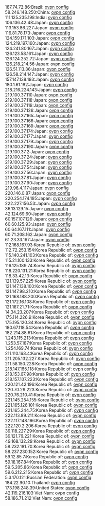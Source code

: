 187.74.72.86:Brazil: [ovpn config](vpn/187_74_72_86.ovpn)  
58.246.148.250:China: [ovpn config](vpn/58_246_148_250.ovpn)  
111.125.235.198:India: [ovpn config](vpn/111_125_235_198.ovpn)  
106.136.42.48:Japan: [ovpn config](vpn/106_136_42_48.ovpn)  
113.153.86.227:Japan: [ovpn config](vpn/113_153_86_227.ovpn)  
116.81.78.173:Japan: [ovpn config](vpn/116_81_78_173.ovpn)  
124.159.171.103:Japan: [ovpn config](vpn/124_159_171_103.ovpn)  
124.219.197.160:Japan: [ovpn config](vpn/124_219_197_160.ovpn)  
124.241.80.167:Japan: [ovpn config](vpn/124_241_80_167.ovpn)  
126.123.58.161:Japan: [ovpn config](vpn/126_123_58_161.ovpn)  
126.124.252.72:Japan: [ovpn config](vpn/126_124_252_72.ovpn)  
126.218.214.56:Japan: [ovpn config](vpn/126_218_214_56.ovpn)  
126.51.113.36:Japan: [ovpn config](vpn/126_51_113_36.ovpn)  
126.58.214.147:Japan: [ovpn config](vpn/126_58_214_147.ovpn)  
157.147.138.193:Japan: [ovpn config](vpn/157_147_138_193.ovpn)  
180.1.61.182:Japan: [ovpn config](vpn/180_1_61_182.ovpn)  
218.216.224.143:Japan: [ovpn config](vpn/218_216_224_143.ovpn)  
219.100.37.110:Japan: [ovpn config](vpn/219_100_37_110.ovpn)  
219.100.37.118:Japan: [ovpn config](vpn/219_100_37_118.ovpn)  
219.100.37.119:Japan: [ovpn config](vpn/219_100_37_119.ovpn)  
219.100.37.126:Japan: [ovpn config](vpn/219_100_37_126.ovpn)  
219.100.37.165:Japan: [ovpn config](vpn/219_100_37_165.ovpn)  
219.100.37.166:Japan: [ovpn config](vpn/219_100_37_166.ovpn)  
219.100.37.169:Japan: [ovpn config](vpn/219_100_37_169.ovpn)  
219.100.37.174:Japan: [ovpn config](vpn/219_100_37_174.ovpn)  
219.100.37.177:Japan: [ovpn config](vpn/219_100_37_177.ovpn)  
219.100.37.179:Japan: [ovpn config](vpn/219_100_37_179.ovpn)  
219.100.37.190:Japan: [ovpn config](vpn/219_100_37_190.ovpn)  
219.100.37.2:Japan: [ovpn config](vpn/219_100_37_2.ovpn)  
219.100.37.24:Japan: [ovpn config](vpn/219_100_37_24.ovpn)  
219.100.37.29:Japan: [ovpn config](vpn/219_100_37_29.ovpn)  
219.100.37.54:Japan: [ovpn config](vpn/219_100_37_54.ovpn)  
219.100.37.56:Japan: [ovpn config](vpn/219_100_37_56.ovpn)  
219.100.37.81:Japan: [ovpn config](vpn/219_100_37_81.ovpn)  
219.100.37.90:Japan: [ovpn config](vpn/219_100_37_90.ovpn)  
219.96.4.117:Japan: [ovpn config](vpn/219_96_4_117.ovpn)  
220.146.0.87:Japan: [ovpn config](vpn/220_146_0_87.ovpn)  
220.254.174.195:Japan: [ovpn config](vpn/220_254_174_195.ovpn)  
222.227.156.53:Japan: [ovpn config](vpn/222_227_156_53.ovpn)  
36.13.129.15:Japan: [ovpn config](vpn/36_13_129_15.ovpn)  
42.124.69.60:Japan: [ovpn config](vpn/42_124_69_60.ovpn)  
60.157.107.126:Japan: [ovpn config](vpn/60_157_107_126.ovpn)  
60.60.125.93:Japan: [ovpn config](vpn/60_60_125_93.ovpn)  
60.64.167.111:Japan: [ovpn config](vpn/60_64_167_111.ovpn)  
60.71.208.162:Japan: [ovpn config](vpn/60_71_208_162.ovpn)  
61.23.33.167:Japan: [ovpn config](vpn/61_23_33_167.ovpn)  
112.168.167.93:Korea Republic of: [ovpn config](vpn/112_168_167_93.ovpn)  
112.72.253.154:Korea Republic of: [ovpn config](vpn/112_72_253_154.ovpn)  
115.140.241.103:Korea Republic of: [ovpn config](vpn/115_140_241_103.ovpn)  
115.21.100.133:Korea Republic of: [ovpn config](vpn/115_21_100_133.ovpn)  
116.125.189.74:Korea Republic of: [ovpn config](vpn/116_125_189_74.ovpn)  
118.220.131.21:Korea Republic of: [ovpn config](vpn/118_220_131_21.ovpn)  
118.33.42.13:Korea Republic of: [ovpn config](vpn/118_33_42_13.ovpn)  
121.139.57.225:Korea Republic of: [ovpn config](vpn/121_139_57_225.ovpn)  
121.147.138.100:Korea Republic of: [ovpn config](vpn/121_147_138_100.ovpn)  
121.147.98.210:Korea Republic of: [ovpn config](vpn/121_147_98_210.ovpn)  
121.168.188.200:Korea Republic of: [ovpn config](vpn/121_168_188_200.ovpn)  
121.172.16.108:Korea Republic of: [ovpn config](vpn/121_172_16_108.ovpn)  
121.187.21.71:Korea Republic of: [ovpn config](vpn/121_187_21_71.ovpn)  
14.34.23.207:Korea Republic of: [ovpn config](vpn/14_34_23_207.ovpn)  
175.114.226.9:Korea Republic of: [ovpn config](vpn/175_114_226_9.ovpn)  
175.195.120.34:Korea Republic of: [ovpn config](vpn/175_195_120_34.ovpn)  
180.67.118.54:Korea Republic of: [ovpn config](vpn/180_67_118_54.ovpn)  
182.214.88.61:Korea Republic of: [ovpn config](vpn/182_214_88_61.ovpn)  
1.243.115.213:Korea Republic of: [ovpn config](vpn/1_243_115_213.ovpn)  
1.253.57.187:Korea Republic of: [ovpn config](vpn/1_253_57_187.ovpn)  
1.254.169.74:Korea Republic of: [ovpn config](vpn/1_254_169_74.ovpn)  
211.110.163.4:Korea Republic of: [ovpn config](vpn/211_110_163_4.ovpn)  
211.205.132.227:Korea Republic of: [ovpn config](vpn/211_205_132_227.ovpn)  
211.58.150.228:Korea Republic of: [ovpn config](vpn/211_58_150_228.ovpn)  
218.147.165.118:Korea Republic of: [ovpn config](vpn/218_147_165_118.ovpn)  
218.153.67.98:Korea Republic of: [ovpn config](vpn/218_153_67_98.ovpn)  
218.157.107.223:Korea Republic of: [ovpn config](vpn/218_157_107_223.ovpn)  
220.121.42.196:Korea Republic of: [ovpn config](vpn/220_121_42_196.ovpn)  
220.70.29.223:Korea Republic of: [ovpn config](vpn/220_70_29_223.ovpn)  
220.76.210.41:Korea Republic of: [ovpn config](vpn/220_76_210_41.ovpn)  
221.145.254.155:Korea Republic of: [ovpn config](vpn/221_145_254_155.ovpn)  
221.165.126.101:Korea Republic of: [ovpn config](vpn/221_165_126_101.ovpn)  
221.165.244.75:Korea Republic of: [ovpn config](vpn/221_165_244_75.ovpn)  
222.113.89.211:Korea Republic of: [ovpn config](vpn/222_113_89_211.ovpn)  
222.117.148.196:Korea Republic of: [ovpn config](vpn/222_117_148_196.ovpn)  
222.120.2.206:Korea Republic of: [ovpn config](vpn/222_120_2_206.ovpn)  
39.118.227.29:Korea Republic of: [ovpn config](vpn/39_118_227_29.ovpn)  
39.121.76.221:Korea Republic of: [ovpn config](vpn/39_121_76_221.ovpn)  
49.168.132.29:Korea Republic of: [ovpn config](vpn/49_168_132_29.ovpn)  
58.232.181.70:Korea Republic of: [ovpn config](vpn/58_232_181_70.ovpn)  
58.237.230.152:Korea Republic of: [ovpn config](vpn/58_237_230_152.ovpn)  
59.12.85.7:Korea Republic of: [ovpn config](vpn/59_12_85_7.ovpn)  
59.18.167.84:Korea Republic of: [ovpn config](vpn/59_18_167_84.ovpn)  
59.5.205.86:Korea Republic of: [ovpn config](vpn/59_5_205_86.ovpn)  
59.6.212.215:Korea Republic of: [ovpn config](vpn/59_6_212_215.ovpn)  
5.3.170.121:Russian Federation: [ovpn config](vpn/5_3_170_121.ovpn)  
184.22.90.10:Thailand: [ovpn config](vpn/184_22_90_10.ovpn)  
173.198.248.39:United States: [ovpn config](vpn/173_198_248_39.ovpn)  
42.119.216.103:Viet Nam: [ovpn config](vpn/42_119_216_103.ovpn)  
58.186.71.212:Viet Nam: [ovpn config](vpn/58_186_71_212.ovpn)  
